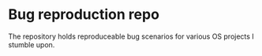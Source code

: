 # Bug reproduction repo

The repository holds reproduceable bug scenarios for various OS projects I stumble upon.
